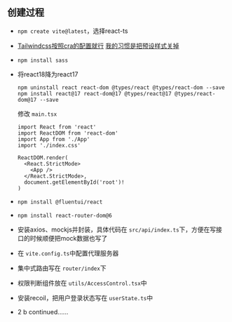 ## 创建过程

+ `npm create vite@latest`，选择react-ts
+ [Tailwindcss按照cra的配置就行](https://tailwindcss.com/docs/guides/create-react-app)
  [我的习惯是把预设样式关掉](https://tailwindcss.com/docs/preflight#disabling-preflight)
+ `npm install sass`
+ 将react18降为react17

  ```
  npm uninstall react react-dom @types/react @types/react-dom --save
  npm install react@17 react-dom@17 @types/react@17 @types/react-dom@17 --save
  ```
  修改 `main.tsx`

  ```tsx
  import React from 'react'
  import ReactDOM from 'react-dom'
  import App from './App'
  import './index.css'

  ReactDOM.render(
    <React.StrictMode>
      <App />
    </React.StrictMode>,
    document.getElementById('root')!
  )
  ```
+ `npm install @fluentui/react`
+ `npm install react-router-dom@6`
+ 安装axios、mockjs并封装，具体代码在 `src/api/index.ts`下，方便在写接口的时候顺便把mock数据也写了
+ 在 `vite.config.ts`中配置代理服务器
+ 集中式路由写在 `router/index`下
+ 权限判断组件放在 `utils/AccessControl.tsx`中
+ 安装recoil，把用户登录状态写在 `userState.ts`中
+ 2 b continued……
